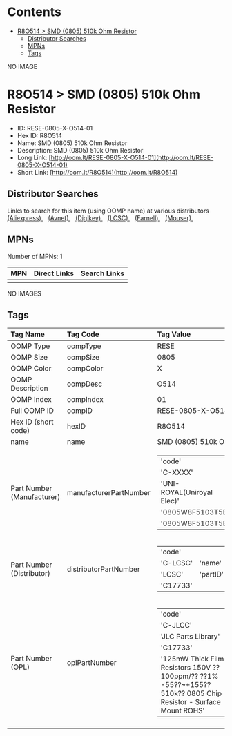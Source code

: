



Contents
========

* [R8O514 > SMD (0805) 510k Ohm Resistor](#r8o514--smd-0805-510k-ohm-resistor)
	* [Distributor Searches](#distributor-searches)
	* [MPNs](#mpns)
	* [Tags](#tags)
  
NO IMAGE  
# R8O514 > SMD (0805) 510k Ohm Resistor

- ID: RESE-0805-X-O514-01
- Hex ID: R8O514
- Name: SMD (0805) 510k Ohm Resistor
- Description: SMD (0805) 510k Ohm Resistor
- Long Link: [http://oom.lt/RESE-0805-X-O514-01](http://oom.lt/RESE-0805-X-O514-01)
- Short Link: [http://oom.lt/R8O514](http://oom.lt/R8O514)

## Distributor Searches
  
Links to search for this item (using OOMP name) at various distributors  
[(Aliexpress) ](https://www.aliexpress.com/wholesale?SearchText=1117SMD+0805+510k+Ohm+Resistor)&nbsp;&nbsp;&nbsp;[(Avnet) ](https://www.avnet.com/shop/us/search/SMD+0805+510k+Ohm+Resistor)&nbsp;&nbsp;&nbsp;[(Digikey) ](https://www.digikey.co.uk/en/products/result?s=SMD+0805+510k+Ohm+Resistor)&nbsp;&nbsp;&nbsp;[(LCSC) ](https://www.lcsc.com/search?q=SMD+0805+510k+Ohm+Resistor)&nbsp;&nbsp;&nbsp;[(Farnell) ](https://uk.farnell.com/search?st=SMD+0805+510k+Ohm+Resistor)&nbsp;&nbsp;&nbsp;[(Mouser) ](https://www.mouser.com/c/?q=SMD+0805+510k+Ohm+Resistor)&nbsp;&nbsp;&nbsp;
## MPNs
  
Number of MPNs: 1  

|MPN|Direct Links|Search Links|
| :--- | :--- | :--- |
||||
  
NO IMAGES  
## Tags
  

|Tag Name|Tag Code|Tag Value|
| :--- | :--- | :--- |
|OOMP Type|oompType|RESE|
|OOMP Size|oompSize|0805|
|OOMP Color|oompColor|X|
|OOMP Description|oompDesc|O514|
|OOMP Index|oompIndex|01|
|Full OOMP ID|oompID|RESE-0805-X-O514-01|
|Hex ID (short code)|hexID|R8O514|
|name|name|SMD (0805) 510k Ohm Resistor|
|Part Number (Manufacturer)|manufacturerPartNumber|<table><tr><td>'code'</td></tr><tr><td> 'C-XXXX'</td><td> 'name'</td></tr><tr><td> 'UNI-ROYAL(Uniroyal Elec)'</td><td> 'partID'</td></tr><tr><td> '0805W8F5103T5E'</td><td> 'partName'</td></tr><tr><td> '0805W8F5103T5E'</td></tr></table>|
|Part Number (Distributor)|distributorPartNumber|<table><tr><td>'code'</td></tr><tr><td> 'C-LCSC'</td><td> 'name'</td></tr><tr><td> 'LCSC'</td><td> 'partID'</td></tr><tr><td> 'C17733'</td></tr></table>|
|Part Number (OPL)|oplPartNumber|<table><tr><td>'code'</td></tr><tr><td> 'C-JLCC'</td><td> 'name'</td></tr><tr><td> 'JLC Parts Library'</td><td> 'partID'</td></tr><tr><td> 'C17733'</td><td> 'partName'</td></tr><tr><td> '125mW Thick Film Resistors 150V ??100ppm/?? ??1% -55??~+155?? 510k?? 0805  Chip Resistor - Surface Mount ROHS'</td></tr></table>|
||||
